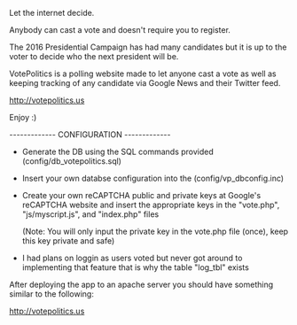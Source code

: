 Let the internet decide.

Anybody can cast a vote and doesn't require you to register.

The 2016 Presidential Campaign has had many candidates but it is up to the voter to decide who the next president will be.

VotePolitics is a polling website made to let anyone cast a vote as well as keeping tracking of any candidate via Google News and their Twitter feed.

http://votepolitics.us

Enjoy :)


------------- CONFIGURATION -------------

- Generate the DB using the SQL commands provided (config/db_votepolitics.sql)
- Insert your own databse configuration into the (config/vp_dbconfig.inc)
- Create your own reCAPTCHA public and private keys at Google's reCAPTCHA website and insert the appropriate keys
  in the "vote.php", "js/myscript.js", and "index.php" files

  (Note: You will only input the private key in the vote.php file (once), keep this key private and safe)

* I had plans on loggin as users voted but never got around to implementing that feature that is why the table "log_tbl" exists

After deploying the app to an apache server you should have something similar to the following:

http://votepolitics.us
